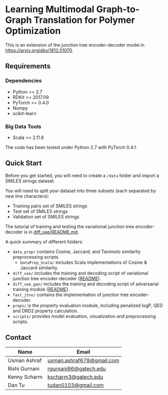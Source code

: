 # Learning Multimodal Graph-to-Graph Translation for Polymer Optimization
This is an extension of the junction tree encoder-decoder model in https://arxiv.org/abs/1812.01070.

## Requirements
### Dependencies
* Python == 2.7
* RDKit >= 2017.09
* PyTorch >= 0.4.0
* Numpy
* scikit-learn
### Big Data Tools
* Scala >= 2.11.8

The code has been tested under Python 2.7 with PyTorch 0.4.1.

## Quick Start
Before you get started, you will need to create a `/data` folder and import a SMILES strings dataset.

You will need to split your dataset into three subsets (each separated by new line characters):
* Training pairs set of SMILES strings
* Test set of SMILES strings
* Validation set of SMILES strings

The tutorial of training and testing the variational junction tree encoder-decoder is in [diff_vae/README.md](./diff_vae).

A quick summary of different folders:
* `data_prep/` contains Cosine, Jaccard, and Tanimoto similarity preprocessing scripts.
  * `DataPrep_Scala/` includes Scala implementations of Cosine & Jaccard similarity.
* `diff_vae/` includes the training and decoding script of variational junction tree encoder-decoder ([README](./diff_vae)).
* `diff_vae_gan/` includes the training and decoding script of adversarial training module ([README](./diff_vae_gan)).
* `fast_jtnn/` contains the implementation of junction tree encoder-decoder.
* `props/` is the property evaluation module, including penalized logP, QED and DRD2 property calculation.
* `scripts/` provides model evaluation, visualization and preprocessing scripts.

## Contact
| Name         | Email                     |
|--------------|---------------------------|
| Usman Ashraf | usman.ashraf678@gmail.com |
| Rishi Gurnani | rgurnani96@gatech.edu |
| Kenny Scharm | kscharm3@gatech.edu |
| Dan Tu | tudan0103@gmail.com |